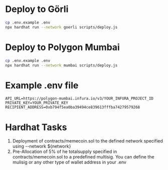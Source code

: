 # Deploy to Görli

```bash
cp .env.example .env
npx hardhat run --network goerli scripts/deploy.js
```

# Deploy to Polygon Mumbai

```bash
cp .env.example .env
npx hardhat run --network mumbai scripts/deploy.js
```

# Example .env file

```text
API_URL=https://polygon-mumbai.infura.io/v3/YOUR_INFURA_PROJECT_ID
PRIVATE_KEY=YOUR_PRIVATE_KEY
RECIPIENT_ADDRESS=0xb794f5ea0ba39494ce839613fffba74279579268
```

# Hardhat Tasks

1. Deployment of contracts/memecoin.sol to the defined network specified using --network ${network}
2. Pre-Allocation of 5% of he totalsupply specified in contracts/memecoin.sol to a predefined multisig. You can define the mulisig or any other type of wallet address in your .env
